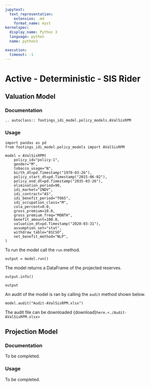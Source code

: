 ```yaml
---
jupytext:
  text_representation:
    extension: .md
    format_name: myst
kernelspec:
  display_name: Python 3
  language: python
  name: python3

execution:
  timeout: -1
---
```



# Active - Deterministic - SIS Rider

## Valuation Model

### Documentation

```{eval-rst}
.. autoclass:: footings_idi_model.policy_models.AValSisRPM
```

### Usage

```{code-cell} ipython3
import pandas as pd
from footings_idi_model.policy_models import AValSisRPM

model = AValSisRPM(
    policy_id="policy-1",
    gender="M",
    tobacco_usage="N",
    birth_dt=pd.Timestamp("1970-03-26"),
    policy_start_dt=pd.Timestamp("2015-06-02"),
    policy_end_dt=pd.Timestamp("2035-03-26"),
    elimination_period=90,
    idi_market="INDV",
    idi_contract="AS",
    idi_benefit_period="TO65",
    idi_occupation_class="M",
    cola_percent=0.0,
    gross_premium=10.0,
    gross_premium_freq="MONTH",
    benefit_amount=100.0,
    valuation_dt=pd.Timestamp("2020-03-31"),
    assumption_set="stat",
    withdraw_table="01CSO",
    net_benefit_method="NLP",
)
```

To run the model call the `run` method.

```{code-cell} ipython3
output = model.run()
```

The model returns a DataFrame of the projected reserves.

```{code-cell} ipython3
output.info()
```

```{code-cell} ipython3
output
```

An audit of the model is ran by calling the `audit` method shown below.

```{code-cell} ipython3
model.audit("Audit-AValSisRPM.xlsx")
```

The audit file can be downloaded {download}`here.<./Audit-AValSisRPM.xlsx>`

## Projection Model

### Documentation

To be completed.

### Usage

To be completed.
